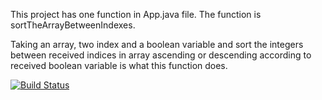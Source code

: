 This project has one function in App.java file.
The function is sortTheArrayBetweenIndexes.

Taking an array, two index and a boolean variable and sort the integers between received indices in array ascending or descending according to received boolean variable is what this function does.

[![Build Status](https://app.travis-ci.com/mehmetozturk-re/myDemoApp.svg?branch=main)](https://app.travis-ci.com/mehmetozturk-re/myDemoApp)